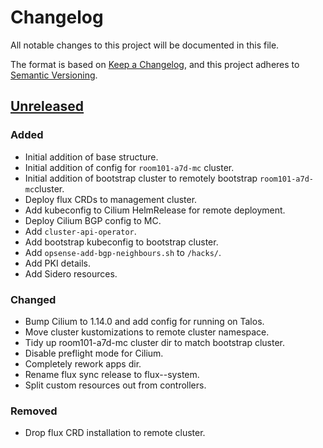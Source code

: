 # Changelog

All notable changes to this project will be documented in this file.

The format is based on [Keep a Changelog](https://keepachangelog.com/en/1.0.0/),
and this project adheres to [Semantic Versioning](https://semver.org/spec/v2.0.0.html).

## [Unreleased]

### Added

- Initial addition of base structure.
- Initial addition of config for `room101-a7d-mc` cluster.
- Initial addition of bootstrap cluster to remotely bootstrap `room101-a7d-mc`cluster.
- Deploy flux CRDs to management cluster.
- Add kubeconfig to Cilium HelmRelease for remote deployment.
- Deploy Cilium BGP config to MC.
- Add `cluster-api-operator`.
- Add bootstrap kubeconfig to bootstrap cluster.
- Add `opsense-add-bgp-neighbours.sh` to `/hacks/`.
- Add PKI details.
- Add Sidero resources.

### Changed

- Bump Cilium to 1.14.0 and add config for running on Talos.
- Move cluster kustomizations to remote cluster namespace.
- Tidy up room101-a7d-mc cluster dir to match bootstrap cluster.
- Disable preflight mode for Cilium.
- Completely rework apps dir.
- Rename flux sync release to flux--system.
- Split custom resources out from controllers.

### Removed

- Drop flux CRD installation to remote cluster.

[Unreleased]: https://github.com/a7d-corp/homelab-clusters-fleet/tree/main

